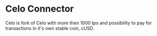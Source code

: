 # Celo Connector

Celo is fork of Celo with more then 1000 tps and possibility to pay for transactions in it's own stable coin, cUSD.
